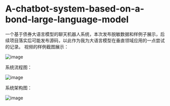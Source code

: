 # A-chatbot-system-based-on-a-bond-large-language-model
一个基于债券大语言模型的聊天机器人系统，本次发布脱敏数据和样例子展示，后续项目落实后可能发布源码，以此作为我为大语言模型在垂直领域应用的一点尝试的记录。
视频的样例截图展示：


![image](https://github.com/2019211474/A-chatbot-system-based-on-a-bond-large-language-model/assets/65113968/584f21dc-61e7-4c0a-bdc2-e9e800207c5c)


系统流程图：

![image](https://github.com/2019211474/A-chatbot-system-based-on-a-bond-large-language-model/assets/65113968/0c334efa-4ba1-498d-927a-4577b97eadf6)


系统架构图：

![image](https://github.com/2019211474/A-chatbot-system-based-on-a-bond-large-language-model/assets/65113968/2bb4aced-c250-4567-a633-e605f0b0cfb1)


